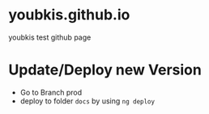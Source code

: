 # youbkis.github.io
youbkis test github page
# Update/Deploy new Version
- Go to Branch prod
- deploy to folder `docs` by using ```ng deploy```
